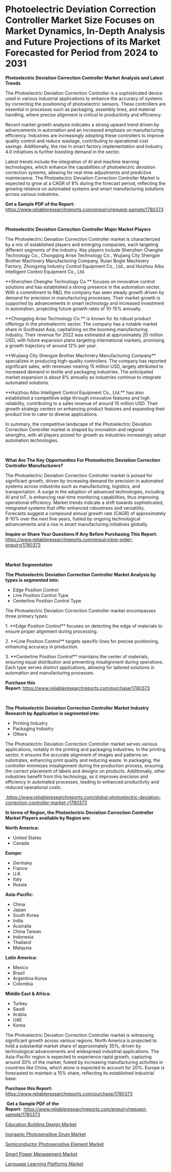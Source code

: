 <p><h1>Photoelectric Deviation Correction Controller Market Size Focuses on Market Dynamics, In-Depth Analysis and Future Projections of its Market Forecasted for Period from 2024 to 2031</h1></p><p><strong>Photoelectric Deviation Correction Controller Market Analysis and Latest Trends</strong></p>
<p><p>The Photoelectric Deviation Correction Controller is a sophisticated device used in various industrial applications to enhance the accuracy of systems by correcting the positioning of photoelectric sensors. These controllers are essential in processes such as packaging, assembly lines, and material handling, where precise alignment is critical to productivity and efficiency. </p><p>Recent market growth analysis indicates a strong upward trend driven by advancements in automation and an increased emphasis on manufacturing efficiency. Industries are increasingly adopting these controllers to improve quality control and reduce wastage, contributing to operational cost savings. Additionally, the rise in smart factory implementation and Industry 4.0 initiatives is further boosting demand in the sector. </p><p>Latest trends include the integration of AI and machine learning technologies, which enhance the capabilities of photoelectric deviation correction systems, allowing for real-time adjustments and predictive maintenance. The Photoelectric Deviation Correction Controller Market is expected to grow at a CAGR of 8% during the forecast period, reflecting the growing reliance on automated systems and smart manufacturing solutions across various industries.</p></p>
<p><strong>Get a Sample PDF of the Report:&nbsp;</strong> <a href="https://www.reliableresearchreports.com/enquiry/request-sample/1780373?utm_campaign=12&utm_medium=2&utm_source=Github&utm_content=ia&utm_term=19122024&utm_id=photoelectric-deviation-correction-controller">https://www.reliableresearchreports.com/enquiry/request-sample/1780373</a></p>
<p>&nbsp;</p>
<p><strong>Photoelectric Deviation Correction Controller Major Market Players</strong></p>
<p><p>The Photoelectric Deviation Correction Controller market is characterized by a mix of established players and emerging companies, each targeting different segments of the industry. Key players include Shenzhen Chenghe Technology Co., Chongqing Arise Technology Co., Wujiang City Shengze Brother Machinery Manufacturing Company, Ruian Bogle Machinery Factory, Zhongxing Industry Control Equipment Co., Ltd., and Huizhou Aibo Intelligent Control Equipment Co., Ltd.</p><p>**Shenzhen Chenghe Technology Co.** focuses on innovative control solutions and has established a strong presence in the automation sector. With a commitment to R&D, the company has seen steady growth driven by demand for precision in manufacturing processes. Their market growth is supported by advancements in smart technology and increased investment in automation, projecting future growth rates of 10-15% annually.</p><p>**Chongqing Arise Technology Co.** is known for its robust product offerings in the photoelectric sector. The company has a notable market share in Southeast Asia, capitalizing on the booming manufacturing industry. Their revenue for 2022 was estimated at approximately 20 million USD, with future expansion plans targeting international markets, promising a growth trajectory of around 12% per year.</p><p>**Wujiang City Shengze Brother Machinery Manufacturing Company** specializes in producing high-quality controllers. The company has reported significant sales, with revenues nearing 15 million USD, largely attributed to increased demand in textile and packaging industries. The anticipated market expansion is about 8% annually as industries continue to integrate automated solutions.</p><p>**Huizhou Aibo Intelligent Control Equipment Co., Ltd.** has also established a competitive edge through innovative features and high reliability, contributing to a sales revenue of around 10 million USD. Their growth strategy centers on enhancing product features and expanding their product line to cater to diverse applications.</p><p>In summary, the competitive landscape of the Photoelectric Deviation Correction Controller market is shaped by innovation and regional strengths, with all players poised for growth as industries increasingly adopt automation technologies.</p></p>
<p>&nbsp;</p>
<p><strong>What Are The Key Opportunities For Photoelectric Deviation Correction Controller Manufacturers?</strong></p>
<p><p>The Photoelectric Deviation Correction Controller market is poised for significant growth, driven by increasing demand for precision in automated systems across industries such as manufacturing, logistics, and transportation. A surge in the adoption of advanced technologies, including AI and IoT, is enhancing real-time monitoring capabilities, thus improving operational efficiency. Market trends indicate a shift towards sophisticated, integrated systems that offer enhanced robustness and versatility. Forecasts suggest a compound annual growth rate (CAGR) of approximately 8-10% over the next five years, fueled by ongoing technological advancements and a rise in smart manufacturing initiatives globally.</p></p>
<p><strong>Inquire or Share Your Questions If Any Before Purchasing This Report:</strong> <a href="https://www.reliableresearchreports.com/enquiry/pre-order-enquiry/1780373?utm_campaign=12&utm_medium=2&utm_source=Github&utm_content=ia&utm_term=19122024&utm_id=photoelectric-deviation-correction-controller">https://www.reliableresearchreports.com/enquiry/pre-order-enquiry/1780373</a></p>
<p>&nbsp;</p>
<p><strong>Market Segmentation</strong></p>
<p><strong>The Photoelectric Deviation Correction Controller Market Analysis by types is segmented into:</strong></p>
<p><ul><li>Edge Position Control</li><li>Line Position Control Type</li><li>Centerline Position Control Type</li></ul></p>
<p><p>The Photoelectric Deviation Correction Controller market encompasses three primary types: </p><p>1. **Edge Position Control** focuses on detecting the edge of materials to ensure proper alignment during processing. </p><p>2. **Line Position Control** targets specific lines for precise positioning, enhancing accuracy in production. </p><p>3. **Centerline Position Control** maintains the center of materials, ensuring equal distribution and preventing misalignment during operations. Each type serves distinct applications, allowing for tailored solutions in automation and manufacturing processes.</p></p>
<p><strong>Purchase this Report:&nbsp;</strong><a href="https://www.reliableresearchreports.com/purchase/1780373?utm_campaign=12&utm_medium=2&utm_source=Github&utm_content=ia&utm_term=19122024&utm_id=photoelectric-deviation-correction-controller">https://www.reliableresearchreports.com/purchase/1780373</a></p>
<p>&nbsp;</p>
<p><strong>The Photoelectric Deviation Correction Controller Market Industry Research by Application is segmented into:</strong></p>
<p><ul><li>Printing Industry</li><li>Packaging Industry</li><li>Others</li></ul></p>
<p><p>The Photoelectric Deviation Correction Controller market serves various applications, notably in the printing and packaging industries. In the printing sector, it ensures the accurate alignment of images and patterns on substrates, enhancing print quality and reducing waste. In packaging, the controller minimizes misalignment during the production process, ensuring the correct placement of labels and designs on products. Additionally, other industries benefit from this technology, as it improves precision and efficiency in automated processes, leading to enhanced productivity and reduced operational costs.</p></p>
<p><a href="https://www.reliableresearchreports.com/global-photoelectric-deviation-correction-controller-market-r1780373?utm_campaign=12&utm_medium=2&utm_source=Github&utm_content=ia&utm_term=19122024&utm_id=photoelectric-deviation-correction-controller">&nbsp;https://www.reliableresearchreports.com/global-photoelectric-deviation-correction-controller-market-r1780373</a></p>
<p><strong>In terms of Region, the Photoelectric Deviation Correction Controller Market Players available by Region are:</strong></p>
<p>
    <p> <strong> North America: </strong>
        <ul>
            <li>United States</li>
            <li>Canada</li>
        </ul>
        </p> 
    <p> <strong> Europe: </strong>
        <ul>
            <li>Germany</li>
            <li>France</li>
            <li>U.K.</li>
            <li>Italy</li>
            <li>Russia</li>
        </ul>
        </p> 
    <p> <strong> Asia-Pacific: </strong>
        <ul>
            <li>China</li>
            <li>Japan</li>
            <li>South Korea</li>
            <li>India</li>
            <li>Australia</li>
            <li>China Taiwan</li>
            <li>Indonesia</li>
            <li>Thailand</li>
            <li>Malaysia</li>
        </ul>
        </p> 
    <p> <strong> Latin America: </strong>
        <ul>
            <li>Mexico</li>
            <li>Brazil</li>
            <li>Argentina Korea</li>
            <li>Colombia</li>
        </ul>
        </p> 
    <p> <strong> Middle East & Africa: </strong>
        <ul>
            <li>Turkey</li>
            <li>Saudi</li>
            <li>Arabia</li>
            <li>UAE</li>
            <li>Korea</li>
        </ul>
    </p>
    </p>
<p><p>The Photoelectric Deviation Correction Controller market is witnessing significant growth across various regions. North America is projected to hold a substantial market share of approximately 35%, driven by technological advancements and widespread industrial applications. The Asia-Pacific region is expected to experience rapid growth, capturing around 30% of the market, fueled by increasing manufacturing activities in countries like China, which alone is expected to account for 20%. Europe is forecasted to maintain a 15% share, reflecting its established industrial base.</p></p>
<p><strong>Purchase this Report: </strong><a href="https://www.reliableresearchreports.com/purchase/1780373?utm_campaign=12&utm_medium=2&utm_source=Github&utm_content=ia&utm_term=19122024&utm_id=photoelectric-deviation-correction-controller">https://www.reliableresearchreports.com/purchase/1780373</a></p>
<p>&nbsp;<strong>Get a Sample PDF of the Report:&nbsp;&nbsp;</strong><a href="https://www.reliableresearchreports.com/enquiry/request-sample/1780373?utm_campaign=12&utm_medium=2&utm_source=Github&utm_content=ia&utm_term=19122024&utm_id=photoelectric-deviation-correction-controller">https://www.reliableresearchreports.com/enquiry/request-sample/1780373</a></p>
<p><strong></strong></p>
<p><p><a href="https://www.linkedin.com/pulse/global-education-building-design-market-analysis-2024-2031-l2fte?utm_campaign=12&utm_medium=2&utm_source=Github&utm_content=ia&utm_term=19122024&utm_id=photoelectric-deviation-correction-controller">Education Building Design Market</a></p><p><a href="https://github.com/JakirUddin511/Market-Research-Report-List-1/blob/main/inorganic-photosensitive-drum-market.md?utm_campaign=12&utm_medium=2&utm_source=Github&utm_content=ia&utm_term=19122024&utm_id=photoelectric-deviation-correction-controller">Inorganic Photosensitive Drum Market</a></p><p><a href="https://github.com/GenaGaines34/Market-Research-Report-List-1/blob/main/semiconductor-photosensitive-element-market.md?utm_campaign=12&utm_medium=2&utm_source=Github&utm_content=ia&utm_term=19122024&utm_id=photoelectric-deviation-correction-controller">Semiconductor Photosensitive Element Market</a></p><p><a href="https://www.linkedin.com/pulse/smart-power-management-market-size-application-revenue-wcafe?utm_campaign=12&utm_medium=2&utm_source=Github&utm_content=ia&utm_term=19122024&utm_id=photoelectric-deviation-correction-controller">Smart Power Management Market</a></p><p><a href="https://www.linkedin.com/pulse/language-learning-platforms-market-analysis-identifying-eohte?utm_campaign=12&utm_medium=2&utm_source=Github&utm_content=ia&utm_term=19122024&utm_id=photoelectric-deviation-correction-controller">Language Learning Platforms Market</a></p></p>